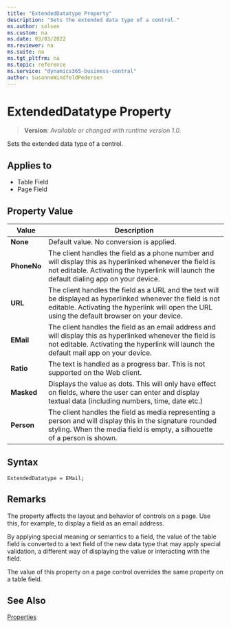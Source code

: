 ```yaml
---
title: "ExtendedDatatype Property"
description: "Sets the extended data type of a control."
ms.author: solsen
ms.custom: na
ms.date: 03/03/2022
ms.reviewer: na
ms.suite: na
ms.tgt_pltfrm: na
ms.topic: reference
ms.service: "dynamics365-business-central"
author: SusanneWindfeldPedersen
---
```

[//]: # (START>DO_NOT_EDIT)
[//]: # (IMPORTANT:Do not edit any of the content between here and the END>DO_NOT_EDIT.)
[//]: # (Any modifications should be made in the .xml files in the ModernDev repo.)
# ExtendedDatatype Property
> **Version**: _Available or changed with runtime version 1.0._

Sets the extended data type of a control.

## Applies to
-   Table Field
-   Page Field

## Property Value

|Value|Description|
|-----------|---------------------------------------|
|**None**|Default value. No conversion is applied.|
|**PhoneNo**|The client handles the field as a phone number and will display this as hyperlinked whenever the field is not editable. Activating the hyperlink will launch the default dialing app on your device.|
|**URL**|The client handles the field as a URL and the text will be displayed as hyperlinked whenever the field is not editable. Activating the hyperlink will open the URL using the default browser on your device.|
|**EMail**|The client handles the field as an email address and will display this as hyperlinked whenever the field is not editable. Activating the hyperlink will launch the default mail app on your device.|
|**Ratio**|The text is handled as a progress bar. This is not supported on the Web client.|
|**Masked**|Displays the value as dots. This will only have effect on fields, where the user can enter and display textual data (including numbers, time, date etc.)|
|**Person**|The client handles the field as media representing a person and will display this in the signature rounded styling. When the media field is empty, a silhouette of a person is shown.|

[//]: # (IMPORTANT: END>DO_NOT_EDIT)


## Syntax

```AL
ExtendedDatatype = EMail;
```
 
## Remarks

The property affects the layout and behavior of controls on a page. Use this, for example, to display a field as an email address.

By applying special meaning or semantics to a field, the value of the table field is converted to a text field of the new data type that may apply special validation, a different way of displaying the value or interacting with the field.

The value of this property on a page control overrides the same property on a table field.

## See Also

[Properties](devenv-properties.md)